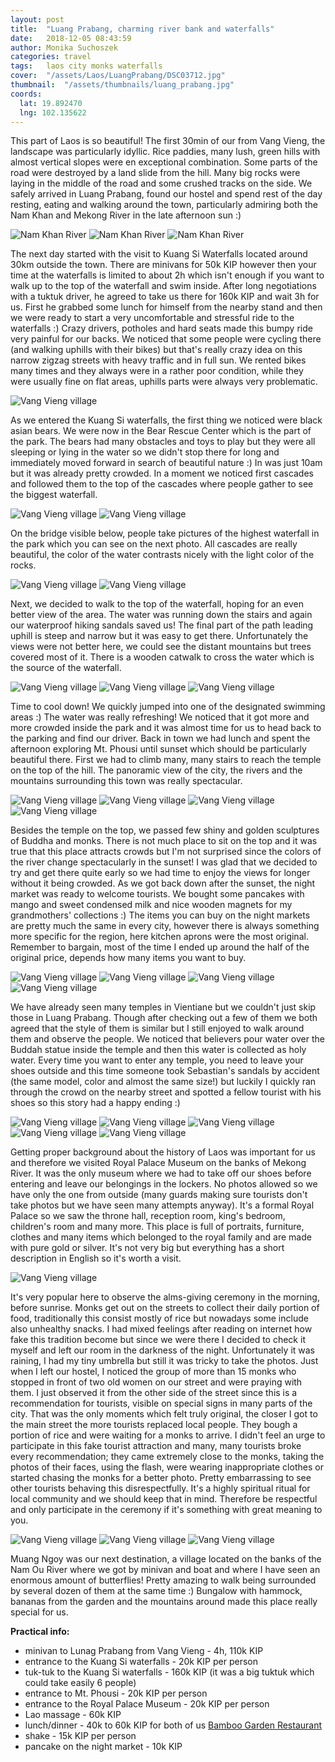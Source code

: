 ```yaml
---
layout: post
title:  "Luang Prabang, charming river bank and waterfalls"
date:   2018-12-05 08:43:59
author: Monika Suchoszek
categories: travel
tags:	laos city monks waterfalls
cover:  "/assets/Laos/LuangPrabang/DSC03712.jpg"
thumbnail:  "/assets/thumbnails/luang_prabang.jpg"
coords:
  lat: 19.892470
  lng: 102.135622
---
```


This part of Laos is so beautiful! The first 30min of our from Vang Vieng, the landscape was particularly idyllic.
Rice paddies, many lush, green hills with almost vertical slopes were en exceptional combination. Some parts of the road were destroyed
by a land slide from the hill. Many big rocks were laying in the middle of the road and some crushed tracks on the side. We safely
arrived in Luang Prabang, found our hostel and spend rest of the day resting, eating and walking around the town, particularly
admiring both the Nam Khan and Mekong River in the late afternoon sun :)

<img src="/assets/Laos/LuangPrabang/DSC03430.jpg" alt="Nam Khan River" />
<img src="/assets/Laos/LuangPrabang/DSC03432.jpg" alt="Nam Khan River" />
<img src="/assets/Laos/LuangPrabang/DSC03434.jpg" alt="Nam Khan River" />

The next day started with the visit to Kuang Si Waterfalls located around 30km outside the town. There are minivans for 50k KIP however then
your time at the waterfalls is limited to about 2h which isn't enough if you want to walk up to the top of the waterfall and swim inside.
After long negotiations with a tuktuk driver, he agreed to take us there for 160k KIP and wait 3h for us. First he grabbed some
lunch for himself from the nearby stand and then we were ready to start a very uncomfortable and stressful ride to the waterfalls :)
Crazy drivers, potholes and hard seats made this bumpy ride very painful for our backs. We noticed that some
people were cycling there (and walking uphills with their bikes) but that's really crazy idea on this narrow zigzag streets with heavy traffic and in full
sun. We rented bikes many times and they always were in a rather poor condition, while they were usually fine on flat areas, uphills parts were always very
problematic. 

<img src="/assets/Laos/LuangPrabang/DSC03565.jpg" alt="Vang Vieng village" />   

As we entered the Kuang Si waterfalls, the first thing we noticed were black asian bears. We were now in the Bear Rescue Center which is the
part of the park. The bears had many obstacles and toys to play but they were all sleeping or lying in the water so we didn't stop there for 
long and immediately moved forward in search of beautiful nature :) In was just 10am but it was already pretty crowded. In a moment we noticed
first cascades and followed them to the top of the cascades where people gather to see the biggest waterfall.

<img src="/assets/Laos/LuangPrabang/DSC03450.jpg" alt="Vang Vieng village" />
<img src="/assets/Laos/LuangPrabang/DSC03455.jpg" alt="Vang Vieng village" />

On the bridge visible below, people take pictures of the highest waterfall in the park which you can see on the next photo. All cascades are 
really beautiful, the color of the water contrasts nicely with the light color of the rocks. 

<img src="/assets/Laos/LuangPrabang/DSC03503.jpg" alt="Vang Vieng village" />
<img src="/assets/Laos/LuangPrabang/DSC03528.jpg" alt="Vang Vieng village" />

Next, we decided to walk to the top of the waterfall, hoping for an even better view of the area. The water was running down the stairs and again
our waterproof hiking sandals saved us! The final part of the path leading uphill is steep and narrow but it was easy to get there. Unfortunately 
the views were not better here, we could see the distant mountains but trees covered most of it. There is a wooden catwalk to cross the water
which is the source of the waterfall.

<img src="/assets/Laos/LuangPrabang/DSC03517.jpg" alt="Vang Vieng village" />
<img src="/assets/Laos/LuangPrabang/DSC03518.jpg" alt="Vang Vieng village" />
<img src="/assets/Laos/LuangPrabang/DSC03500.jpg" alt="Vang Vieng village" />

Time to cool down! We quickly jumped into one of the designated swimming areas :) The water was really refreshing! We noticed that it got
more and more crowded inside the park and it was almost time for us to head back to the parking and find our driver. Back in town we had lunch and spent the
afternoon exploring Mt. Phousi until sunset which should be particularly beautiful there. First we had to climb many, many stairs to reach the temple
on the top of the hill. The panoramic view of the city, the rivers and the mountains surrounding this town was really spectacular. 

<img src="/assets/Laos/LuangPrabang/DSC03570.jpg" alt="Vang Vieng village" />
<img src="/assets/Laos/LuangPrabang/DSC03574.jpg" alt="Vang Vieng village" />
<img src="/assets/Laos/LuangPrabang/DSC03575.jpg" alt="Vang Vieng village" />
<img src="/assets/Laos/LuangPrabang/DSC03578.jpg" alt="Vang Vieng village" />

Besides the temple on the top, we passed few shiny and golden sculptures of Buddha and monks. There is not much place to sit on the top and it was true
that this place attracts crowds but I'm not surprised since the colors of the river change spectacularly in the sunset! I was glad that we decided to try and
get there quite early so we had time to enjoy the views for longer without it being crowded. As we got back down after the sunset, the night market was
ready to welcome tourists. We bought some pancakes with mango and sweet condensed milk and nice wooden magnets for my grandmothers' collections :) The items you can 
buy on the night markets are pretty much the same in every city, however there is always something more specific for the region, here kitchen aprons were
the most original. Remember to bargain, most of the time I ended up around the half of the original price, depends how many items you want to buy.
 
<img src="/assets/Laos/LuangPrabang/DSC03587.jpg" alt="Vang Vieng village" />
<img src="/assets/Laos/LuangPrabang/DSC03595.jpg" alt="Vang Vieng village" />
<img src="/assets/Laos/LuangPrabang/DSC03616.jpg" alt="Vang Vieng village" />
<img src="/assets/Laos/LuangPrabang/DSC03641.jpg" alt="Vang Vieng village" />

We have already seen many temples in Vientiane but we couldn't just skip those in Luang Prabang. Though after checking out a few of them we both agreed that the style
of them is similar but I still enjoyed to walk around them and observe the people. We noticed that believers pour water over the Buddah statue inside
the temple and then this water is collected as holy water. Every time you want to enter any temple, you need to leave your shoes outside
and this time someone took Sebastian's sandals by accident (the same model, color and almost the same size!) but luckily I quickly ran through the crowd on the nearby street and
spotted a fellow tourist with his shoes so this story had a happy ending :) 

<img src="/assets/Laos/LuangPrabang/DSC03652.jpg" alt="Vang Vieng village" />
<img src="/assets/Laos/LuangPrabang/DSC03654.jpg" alt="Vang Vieng village" />
<img src="/assets/Laos/LuangPrabang/DSC03676.jpg" alt="Vang Vieng village" />
<img src="/assets/Laos/LuangPrabang/DSC03680.jpg" alt="Vang Vieng village" />
<img src="/assets/Laos/LuangPrabang/DSC03696.jpg" alt="Vang Vieng village" />

Getting proper background about the history of Laos was important for us and therefore we visited Royal Palace Museum on the banks of Mekong River.
It was the only museum where we had to take off our shoes before entering and leave our belongings in the lockers. No photos allowed so we
have only the one from outside (many guards making sure tourists don't take photos but we have seen many attempts anyway). It's a formal Royal Palace so we saw the throne hall,
reception room, king's bedroom, children's room and many more. This place is full of portraits,
furniture, clothes and many items which belonged to the royal family and are made with pure gold or silver. It's not very big but everything has a short
description in English so it's worth a visit. 
 
<img src="/assets/Laos/LuangPrabang/DSC03664.jpg" alt="Vang Vieng village" />

It's very popular here to observe the alms-giving ceremony in the morning, before sunrise. Monks get out on the streets to collect their daily portion 
of food, traditionally this consist mostly of rice but nowadays some include also unhealthy snacks. I had mixed feelings after reading on internet how 
fake this tradition become but since we were there I decided to check it myself and left our room in the darkness of the night. Unfortunately it was raining, 
I had my tiny umbrella but still it was tricky to take the photos. Just when I left our hostel, I noticed the group of more than 15 monks who stopped in front of two old women on our street and 
were praying with them. I just observed it from the other side of the street since this is a recommendation for tourists, visible on special signs in many parts of the city.
That was the only moments which felt truly original, the closer I got to the main street the more tourists replaced local people. They bough a portion of 
rice and were waiting for a monks to arrive. I didn't feel an urge to participate in this fake tourist attraction and many, many tourists broke every 
recommendation; they came extremely close to the monks, taking the photos of their faces, using the flash, were wearing inappropriate clothes or started chasing the 
monks for a better photo. Pretty embarrassing to see other tourists behaving this disrespectfully. It's a highly spiritual ritual for local community and we 
should keep that in mind. Therefore be respectful and only participate in the ceremony if it's something with great meaning to you. 

<img src="/assets/Laos/LuangPrabang/DSC03712.jpg" alt="Vang Vieng village" />
<img src="/assets/Laos/LuangPrabang/DSC03722.jpg" alt="Vang Vieng village" />
<img src="/assets/Laos/LuangPrabang/DSC03724.jpg" alt="Vang Vieng village" />

Muang Ngoy was our next destination, a village located on the banks of the Nam Ou River where we got by minivan and boat and where I have seen an enormous amount of butterflies!
Pretty amazing to walk being surrounded by several dozen of them at the same time :) Bungalow with hammock, bananas from the garden and the mountains around made this place really
special for us.

__Practical info:__

  * minivan to Lunag Prabang from Vang Vieng - 4h, 110k KIP
  * entrance to the Kuang Si waterfalls - 20k KIP per person
  * tuk-tuk to the Kuang Si waterfalls - 160k KIP (it was a big tuktuk which could take easily 6 people)  
  * entrance to Mt. Phousi - 20k KIP per person
  * entrance to the Royal Palace Museum - 20k KIP per person
  * Lao massage - 60k KIP 
  * lunch/dinner - 40k to 60k KIP for both of us <a href="https://www.tripadvisor.com/Restaurant_Review-g295415-d12292641-Reviews-Bamboo_Garden_Restaurant-Luang_Prabang_Luang_Prabang_Province.html">Bamboo Garden Restaurant</a>
  * shake - 15k KIP per person
  * pancake on the night market - 10k KIP
  

